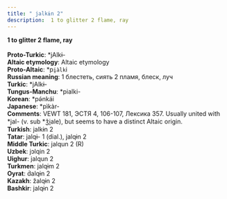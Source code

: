 ```yaml
---
title: " jalkɨn 2"
description:  1 to glitter 2 flame, ray
---
```

<strong> 1 to glitter 2 flame, ray</strong><br><br>
<strong>Proto-Turkic</strong>:  *jAlkɨ-<br>
<strong>Altaic etymology</strong>:  Altaic etymology<br>
<strong> Proto-Altaic</strong>:  *p`i̯àlk`i<br>
<strong>Russian meaning</strong>:  1 блестеть, сиять 2 пламя, блеск, луч<br>
<strong>Turkic</strong>:  *jAlkɨ-<br>
<strong>Tungus-Manchu</strong>:  *pialki-<br>
<strong>Korean</strong>:  *pǝ́nkái<br>
<strong>Japanese</strong>:  *pìkàr-<br>
<strong>Comments</strong>:  VEWT 181, ЭСТЯ 4, 106-107, Лексика 357. Usually united with *jal- (v. sub *ǯi̯ale), but seems to have a distinct Altaic origin.<br>
<strong>Turkish</strong>:  jalkɨn 2<br>
<strong>Tatar</strong>:  jalqɨ- 1 (dial.), jalqɨn 2<br>
<strong>Middle Turkic</strong>:  jalqun 2 (R)<br>
<strong>Uzbek</strong>:  jɔlqin 2<br>
<strong>Uighur</strong>:  jalqun 2<br>
<strong>Turkmen</strong>:  jalqɨm 2<br>
<strong>Oyrat</strong>:  d́alqɨn 2<br>
<strong>Kazakh</strong>:  žalqɨn 2<br>
<strong>Bashkir</strong>:  jalqɨn 2<br>



